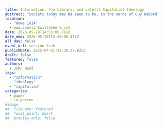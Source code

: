 ```yaml
---
title: Information, the Library, and Late(r) Capitalist Ideology
abstract: "Society today may be seen to be, in the words of Guy Debord, a spectacle. This essay examines what exactly that means, within the context of a state of later capitalism. There are attacks on the library and on information as people tend to take belief to equal knowledge. The entirety of the present state of affairs is looked at with capitalism and ideology taken into account. The plausibility of ideas constitutes the ultimate measuring stick."
location: 
  - "Rowe 1014"
  - www.zoomlinkwillbehere.com
date: 2025-05-28T14:55:00.763Z
date_end: 2025-05-28T15:20:00.471Z
all_day: false
event_url: session-link
publishDate: 2025-04-01T12:36:37.825Z
draft: false
featured: false
authors:
  - John Budd
tags:
  - "information"
  - "ideology"
  - "capitalism"
categories:
  - paper
  - in-person
#image:
##  filename: featured
##  focal_point: Smart
##  preview_only: false
---
```

